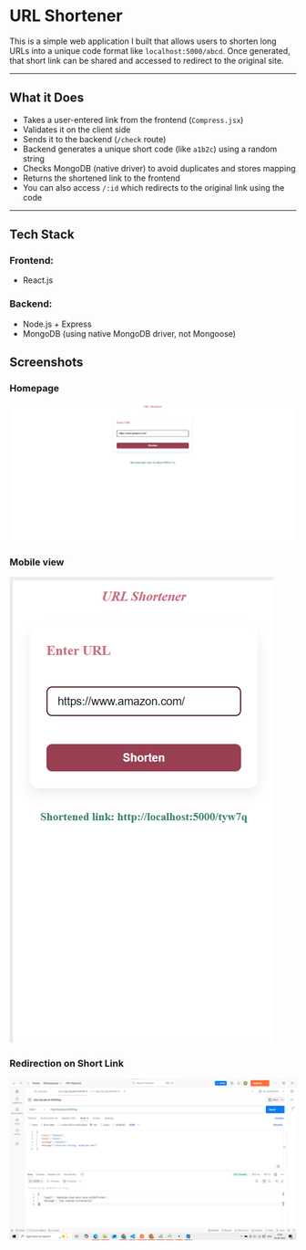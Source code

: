 # URL Shortener


This is a simple web application I built that allows users to shorten long URLs into a unique code format like `localhost:5000/abcd`. Once generated, that short link can be shared and accessed to redirect to the original site.

---

## What it Does

- Takes a user-entered link from the frontend (`Compress.jsx`)
- Validates it on the client side
- Sends it to the backend (`/check` route)
- Backend generates a unique short code (like `a1b2c`) using a random string
- Checks MongoDB (native driver) to avoid duplicates and stores mapping
- Returns the shortened link to the frontend
- You can also access `/:id` which redirects to the original link using the code

---

## Tech Stack

### Frontend:
- React.js

### Backend:
- Node.js + Express
- MongoDB (using native MongoDB driver, not Mongoose)


## Screenshots



### Homepage
![Homepage](screenshots/homepage.jpeg)

### Mobile view
![Shortened](screenshots/mobile.png)

### Redirection on Short Link
![Redirect](screenshots/logs.png)


